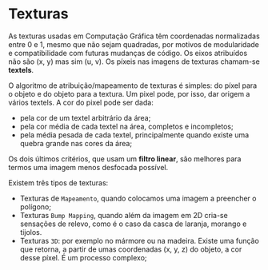 # Texturas

As texturas usadas em Computação Gráfica têm coordenadas normalizadas entre 0 e 1, mesmo que não sejam quadradas, por motivos de modularidade e compatibilidade com futuras mudanças de código. Os eixos atribuídos não são (x, y) mas sim (u, v). Os píxeis nas imagens de texturas chamam-se **textels**.<br>

O algoritmo de atribuição/mapeamento de texturas é simples: do píxel para o objeto e do objeto para a textura. Um pixel pode, por isso, dar origem a vários textels. A cor do pixel pode ser dada:
- pela cor de um textel arbitrário da área;
- pela cor média de cada textel na área, completos e incompletos;
- pela média pesada de cada textel, principalmente quando existe uma quebra grande nas cores da área;

Os dois últimos critérios, que usam um **filtro linear**, são melhores para termos uma imagem menos desfocada possível.

Existem três tipos de texturas:
- Texturas de `Mapeamento`, quando colocamos uma imagem a preencher o polígono;
- Texturas `Bump Mapping`, quando além da imagem em 2D cria-se sensações de relevo, como é o caso da casca de laranja, morango e tijolos.
- Texturas `3D`: por exemplo no mármore ou na madeira. Existe uma função que retorna, a partir de umas coordenadas (x, y, z) do objeto, a cor desse píxel. É um processo complexo;